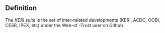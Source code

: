 ## Definition
The _KERI suite_ is the set of inter-related developments (KERI, ACDC, OOBI, CESR, IPEX, etc) under the Web-of -Trust user on Github